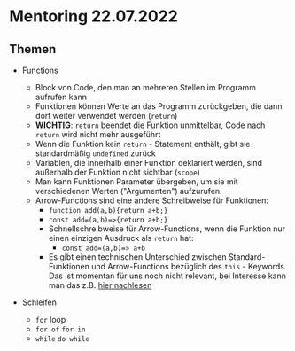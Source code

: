 # Mentoring 22.07.2022

## Themen

- Functions

  - Block von Code, den man an mehreren Stellen im Programm aufrufen kann
  - Funktionen können Werte an das Programm zurückgeben, die dann dort weiter verwendet werden (`return`)
  - **WICHTIG**: `return` beendet die Funktion unmittelbar, Code nach `return` wird nicht mehr ausgeführt
  - Wenn die Funktion kein `return` - Statement enthält, gibt sie standardmäßig `undefined` zurück
  - Variablen, die innerhalb einer Funktion deklariert werden, sind außerhalb der Funktion nicht sichtbar (`scope`)
  - Man kann Funktionen Parameter übergeben, um sie mit verschiedenen Werten ("Argumenten") aufzurufen.
  - Arrow-Functions sind eine andere Schreibweise für Funktionen:
    - `function add(a,b){return a+b;}`
    - `const add=(a,b)=>{return a+b;}`
    - Schnellschreibweise für Arrow-Functions, wenn die Funktion nur einen einzigen Ausdruck als `return` hat:
      - `const add=(a,b)=> a+b`
    - Es gibt einen technischen Unterschied zwischen Standard-Funktionen und Arrow-Functions bezüglich des `this` - Keywords.
      Das ist momentan für uns noch nicht relevant, bei Interesse kann man das z.B. [hier nachlesen](https://dev.to/bhagatparwinder/arrow-functions-this-keyword-350j)

- Schleifen
  - `for` loop
  - `for of` `for in`
  - `while` `do while`
